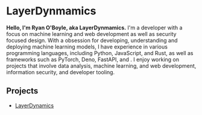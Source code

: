 # LayerDynmamics

**Hello, I'm Ryan O'Boyle, aka LayerDynmamics.** I'm a developer with a focus on machine learning and web development as well as security focused design. With a obsession for developing, understanding and deploying machine learning models, I have experience in various programming languages, including Python, JavaScript, and Rust, as well as frameworks such as PyTorch, Deno, FastAPI, and . I enjoy working on projects that involve data analysis, machine learning, and web development, information security, and developer tooling.

## Projects

- [LayerDynamics](https://github.com/LayerDynamics)